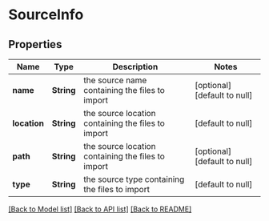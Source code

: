 # SourceInfo
## Properties

Name | Type | Description | Notes
------------ | ------------- | ------------- | -------------
**name** | **String** | the source name containing the files to import | [optional] [default to null]
**location** | **String** | the source location containing the files to import | [default to null]
**path** | **String** | the source location containing the files to import | [optional] [default to null]
**type** | **String** | the source type containing the files to import | [default to null]

[[Back to Model list]](../README.md#documentation-for-models) [[Back to API list]](../README.md#documentation-for-api-endpoints) [[Back to README]](../README.md)

